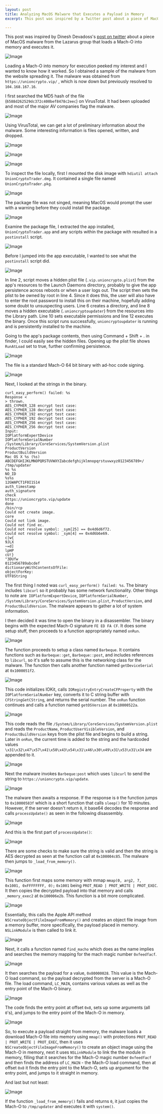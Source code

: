 ```yaml
---
layout: post
title: Analyzing MacOS Malware that Executes a Payload in Memory
excerpt: This post was inspired by a Twitter post about a piece of MacOS malware created by the Lazarus Group. This malware has a special ability, it can load a Mach-O into memory and then execute it without it ever touching the disk.

---
```


This post was inspired by Dinesh Devadoss's [post on twitter](https://twitter.com/dineshdina04/status/1201834142704394242?s=20) about a piece of MacOS malware from the Lazarus group that loads a Mach-O into memory and executes it.

![Image](https://starwarsfan2099.github.io/public/2020-1-22/Pic_1.png)

Loading a Mach-O into memory for execution peeked my interest and I wanted to know how it worked. So I obtained a sample of the malware from the website spreading it. The malware was obtained from `https://unioncrypto.vip/` , which is now down but previously resolved to `104.168.167.16`.

I first searched the MD5 hash of the file (`6588d262529dc372c400bef8478c2eec`) on VirusTotal. It had been uploaded and most of the major AV companies flag the malware. 

![Image](https://starwarsfan2099.github.io/public/2020-1-22/Pic_2.png)

Using VirusTotal, we can get a lot of preliminary information about the malware. Some interesting information is files opened, written, and dropped. 

![Image](https://starwarsfan2099.github.io/public/2020-1-22/Pic_3.png)

![Image](https://starwarsfan2099.github.io/public/2020-1-22/Pic_4.png)

![Image](https://starwarsfan2099.github.io/public/2020-1-22/Pic_5.png)

To inspect the file locally, first I mounted the disk image with `hdiutil attach UnionCryptoTrader.dmg`. It contained a single file named `UnionCryptoTrader.pkg`.

![Image](https://starwarsfan2099.github.io/public/2020-1-22/Pic_6.png)

The package file was not singed, meaning MacOS would prompt the user with a warning before they could install the package.

![Image](https://starwarsfan2099.github.io/public/2020-1-22/Pic_7.png)

Examine the package file, I extracted the app installed, `UnionCryptoTrader.app` and any scripts within the package with resulted in a `postinstall` script.

![Image](https://starwarsfan2099.github.io/public/2020-1-22/Pic_8.png)

Before I jumped into the app executable, I wanted to see what the `postinstall` script did.

![Image](https://starwarsfan2099.github.io/public/2020-1-22/Pic_9.png)

In line 2, script moves a hidden plist file (`.vip.unioncrypto.plist`) from the app's resources to the Launch Daemons directory, probably to give the app persistence across reboots or when a user logs out. The script then sets the plist to be owned by root in line 4. Since it does this, the user will also have to enter the root password to install this on their machine, hopefully adding some doubt to unsuspecting users. Line 6 creates a directory, and line 8 moves a hidden executable (`.unioncryptoupdater`) from the resources into the Library path. Line 10 sets executable permissions and line 12 executes the binary. Once this script runs successfully, `unioncryptoupdater` is running and is persistently installed to the machine.

Going to the app's package contents, then using Command + Shift + . in finder, I could easily see the hidden files. Opening up the plist file shows `RunAtLoad` set to true, further confirming persistence.

![Image](https://starwarsfan2099.github.io/public/2020-1-22/Pic_10.png)

The file is a standard Mach-O 64 bit binary with ad-hoc code signing.

![Image](https://starwarsfan2099.github.io/public/2020-1-22/Pic_11.png)

Next, I looked at the strings in the binary.


```
curl_easy_perform() failed: %s
Response <
> thrown.
AES_CYPHER_128 encrypt test case:
AES_CYPHER_128 decrypt test case:
AES_CYPHER_192 encrypt test case:
AES_CYPHER_192 decrypt test case:
AES_CYPHER_256 encrypt test case:
AES_CYPHER_256 decrypt test case:
Input:
IOPlatformExpertDevice
IOPlatformSerialNumber
/System/Library/CoreServices/SystemVersion.plist
ProductVersion
ProductBuildVersion
Mac OS X %s (%s)
ABCDEFGHIJKLMNOPQRSTUVWXYZabcdefghijklmnopqrstuvwxyz0123456789+/
/tmp/updater
%s %s
NO_ID
%s%s
12GWAPCT1F0I1S14
auth_timestamp
auth_signature
check
https://unioncrypto.vip/update
done
/bin/rcp
Could not create image.
core
Could not link image.
Could not find ec.
Could not resolve symbol: _sym[25] == 0x4d6d6f72.
Could not resolve symbol: _sym[4] == 0x4d6b6e69.
c|w{
9JLX
~=d]
lpHP
cU!}
"3DUfw
0123456789abcdef
dictionaryWithContentsOfFile:
objectForKey:
UTF8String
```

The first thing I noted was `curl_easy_perform() failed: %s`. The binary includes `libcurl` so it probably has some network functionality. Other things to note are` IOPlatformExpertDevice`, `IOPlatformSerialNumber`, `/System/Library/CoreServices/SystemVersion.plist`, `ProductVersion`, and `ProductBuildVersion`. The malware appears to gather a lot of system information.

I then decided it was time to open the binary in a disassembler. The binary begins with the expected Mach-O signature `FE ED FA CF`. It does some setup stuff, then proceeds to a function appropriately named `onRun`. 

![Image](https://starwarsfan2099.github.io/public/2020-1-22/Pic_12.png)

The function proceeds to setup a class named `Barbeque`. It contains functions such as `Barbeque::get`, `Barbeque::post`, and includes references to `libcurl`, so it's safe to assume this is the networking class for the malware. The function then calls another function named `getDeviceSerial` at `0x1000051f2`. 

![Image](https://starwarsfan2099.github.io/public/2020-1-22/Pic_13.png)

This code initializes IOKit, calls `IORegistryEntryCreateCFProperty` with the `IOPlatformSerialNumber` key, converts it to C string buffer with `CFStringGetCString`, and returns the serial number. The `onRun` function continues and calls a function named `getOSVersion` at `0x10000522a`.

![Image](https://starwarsfan2099.github.io/public/2020-1-22/Pic_14.png)

This code reads the file `/System/Library/CoreServices/SystemVersion.plist` and reads the `ProductName`, `ProductUserVisibleVersion`, and `ProductBuildVersion` keys from the plist file and begins to build a string. Later in `onRun`, the current time is added to the string and the hardcoded values `\x31\x32\x47\x57\x41\x50\x43\x54\x31\x46\x30\x49\x31\x53\x31\x34` are appended to it. 

![Image](https://starwarsfan2099.github.io/public/2020-1-22/Pic_15.png)

Next the malware invokes `Barbeque:post` which uses `libcurl` to send the string to `https://unioncrypto.vip/update`. 

![Image](https://starwarsfan2099.github.io/public/2020-1-22/Pic_16.png)

The malware then awaits a response. If the response is `0` the function jumps to `0x10000583f` which is a short function that calls `sleep()` for 10 minutes. However, if the server doesn't return `0`, it base64 decodes the response and calls `processUpdate()` as seen in the following disassembly. 

![Image](https://starwarsfan2099.github.io/public/2020-1-22/Pic_17.png)

And this is the first part of `processUpdate()`:

![Image](https://starwarsfan2099.github.io/public/2020-1-22/Pic_18.png)

There are some checks to make sure the string is valid and then the string is AES decrypted as seen at the function call at `0x100004c85`. The malware then jumps to `_load_from_memory()`.

![Image](https://starwarsfan2099.github.io/public/2020-1-22/Pic_19.png)

This function first maps some memory with mmap `mmap(0, arg2, 7, 0x1001, 0xFFFFFFFF, 0);` `0x1001` being `PROT_READ | PROT_WRITE | PROT_EXEC`. It then copies the decrypted payload into that memory and calls `_memory_exec2` at `0x100006e2b`. This function is a bit more complicated. 

![Image](https://starwarsfan2099.github.io/public/2020-1-22/Pic_20.png)

Essentially, this calls the Apple API method `NSCreateObjectFileImageFromMemory()` and creates an object file image from a memory buffer, more specifically, the payload placed in memory. `NSLinkModule` is then called to link it. 

![Image](https://starwarsfan2099.github.io/public/2020-1-22/Pic_21.png)

Next, it calls a function named `find_macho` which does as the name implies and searches the memory mapping for the mach magic number `0xfeedfacf`. 

![Image](https://starwarsfan2099.github.io/public/2020-1-22/Pic_22.png)

It then searches the payload for a value, `0x80000028`. This value is the Mach-O load command, so the payload decrypted from the server is a Mach-O file. The load command, `LC_MAIN`, contains various values as well as the entry point of the Mach-O binary. 

![Image](https://starwarsfan2099.github.io/public/2020-1-22/Pic_23.png)

The code finds the entry point at offset `0x8`, sets up some arguments (all `0`'s), and jumps to the entry point of the Mach-O in memory.

![Image](https://starwarsfan2099.github.io/public/2020-1-22/Pic_24.png)

So, to execute a payload straight from memory, the malware loads a download Mach-O file into memory using `mmap()` with protections `PROT_READ | PROT_WRITE | PROT_EXEC`, then it uses `NSCreateObjectFileImageFromMemory()` to create an object image using the Mach-O in memory, next it uses `NSLinkModule` to link the the module in memory, filling that it searches for the Mach-O magic number `0xfeedfacf` and then finds the address of `LC_MAIN` - the Mach-O load command, then at offset `0x8` it finds the entry pint to the Mach-O, sets up argument for the entry point, and jumps to it straight in memory.

And last but not least:

![Image](https://starwarsfan2099.github.io/public/2020-1-22/Pic_25.png)

If the function `_load_from_memory()` fails and returns `0`, it just copies the Mach-O to `/tmp/updater` and executes it with `system()`.
